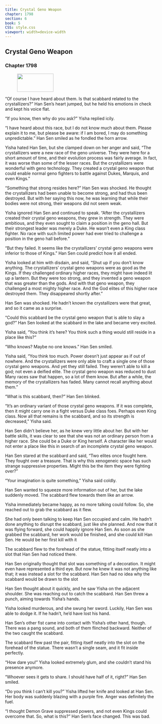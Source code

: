 ```yaml
---
title: Crystal Geno Weapon
chapter: 1798
section: 6
book: 5
CSS: style.css
viewport: width=device-width
---
```


## Crystal Geno Weapon

### Chapter 1798

<figure>
	<img src="../Images/gem.gif" alt="" id="gem" width="120" height="60" />
</figure>

“Of course I have heard about them. Is that scabbard related to the crystallizers?” Han Sen’s heart jumped, but he held his emotions in check and kept his voice flat.

“If you know, then why do you ask?” Yisha replied icily.

“I have heard about this race, but I do not know much about them. Please explain it to me, but please be aware: if I am bored, I may do something unpredictable.” Han Sen smiled as he fondled the horn arrow.

Yisha hated Han Sen, but she clamped down on her anger and said, “The crystallizers were a new race of the geno universe. They were here for a short amount of time, and their evolution process was fairly average. In fact, it was worse than some of the lesser races. But the crystallizers were wonderful with geno technology. They created a crystal geno weapon that could enable normal geno fighters to battle against Dukes, Marquis, and even Kings.”

“Something that strong resides here?” Han Sen was shocked. He thought the crystallizers had been unable to become strong, and had thus been destroyed. But with her saying this now, he was learning that while their bodies were not strong, their weapons did not seem weak.

Yisha ignored Han Sen and continued to speak. “After the crystallizers created their crystal geno weapons, they grew in strength. They were ambitious, and they even sought to claim a position in the geno hall. But their strongest leader was merely a Duke. He wasn’t even a King class fighter. No race with such limited power had ever tried to challenge a position in the geno hall before.”

“But they failed. It seems like the crystallizers’ crystal geno weapons were inferior to those of Kings.” Han Sen could predict how it all ended.

Yisha looked at him with disdain, and said, “Shut up if you don’t know anything. The crystallizers’ crystal geno weapons were as good as the Kings. If they challenged ordinary higher races, they might have indeed lit up a lantern. But they were too strong, and they invented a geno weapon that was greater than the gods. And with that geno weapon, they challenged a most mighty higher race. And the God elites of this higher race destroyed them. They disappeared shortly after.”

Han Sen was shocked. He hadn’t known the crystallizers were that great, and so it came as a surprise.

“Could this scabbard be the crystal geno weapon that is able to slay a god?” Han Sen looked at the scabbard in the lake and became very excited.

Yisha said, “You think it’s here? You think such a thing would still reside in a place like this?”

“Who knows? Maybe no one knows.” Han Sen smiled.

Yisha said, “You think too much. Power doesn’t just appear as if out of nowhere. And the crystallizers were only able to craft a single one of those crystal geno weapons. And yet they still failed. They weren’t able to kill a god; not even a deified elite. The crystal geno weapon was reduced to dust Many races saw that happen, so a lot of them know. But after a while, the memory of the crystallizers has faded. Many cannot recall anything about them.”

“What is this scabbard, then?” Han Sen blinked.

“It’s an ordinary variant of those crystal geno weapons. If it was complete, then it might carry one in a fight versus Duke class foes. Perhaps even King class. Now all that remains is the scabbard, and so its strength is decreased,” Yisha said.

Han Sen didn’t believe her, as he knew very little about her. But with her battle skills, it was clear to see that she was not an ordinary person from a higher race. She could be a Duke or King herself. A character like her would not enter a place like this in search of an incomplete crystal geno weapon.

Han Sen stared at the scabbard and said, “Two elites once fought here. They fought over a treasure. That is why this xenogeneic space has such strange suppressive properties. Might this be the item they were fighting over?”

“Your imagination is quite something,” Yisha said coldly.

Han Sen wanted to squeeze more information out of her, but the lake suddenly moved. The scabbard flew towards them like an arrow.

Yisha immediately became happy, as no more talking could follow. So, she reached out to grab the scabbard as it flew.

She had only been talking to keep Han Sen occupied and calm. He hadn’t done anything to disrupt the scabbard, just like she planned. And now that it was flying forward, she could happily ignore Han Sen. As soon as she grabbed the scabbard, her work would be finished, and she could kill Han Sen. He would be her first kill with it

The scabbard flew to the forehead of the statue, fitting itself neatly into a slot that Han Sen had noticed there.

Han Sen originally thought that slot was something of a decoration. It might even have represented a third eye. But now he knew it was not anything like that; it was instead a slot for the scabbard. Han Sen had no idea why the scabbard would be drawn to the slot

Han Sen thought about it quickly, and he saw Yisha on the adjacent shoulder. She was reaching out to catch the scabbard. Han Sen threw a punch, aiming towards Yisha’s hands.

Yisha looked murderous, and she swung her sword. Luckily, Han Sen was able to dodge it. If he hadn’t, he’d have lost his hand.

Han Sen’s other fist came into contact with Yisha’s other hand, though. There was a pang sound, and both of them flinched backward. Neither of the two caught the scabbard.

The scabbard flew past the pair, fitting itself neatly into the slot on the forehead of the statue. There wasn’t a single seam, and it fit inside perfectly.

“How dare you!” Yisha looked extremely glum, and she couldn’t stand his presence anymore.

“Whoever sees it gets to share. I should have half of it, right?” Han Sen smiled.

“Do you think I can’t kill you?” Yisha lifted her knife and looked at Han Sen. Her body was suddenly blazing with a purple fire. Anger was definitely the fuel.

“I thought Demon Grave suppressed powers, and not even Kings could overcome that. So, what is this?” Han Sen’s face changed. This was bad.